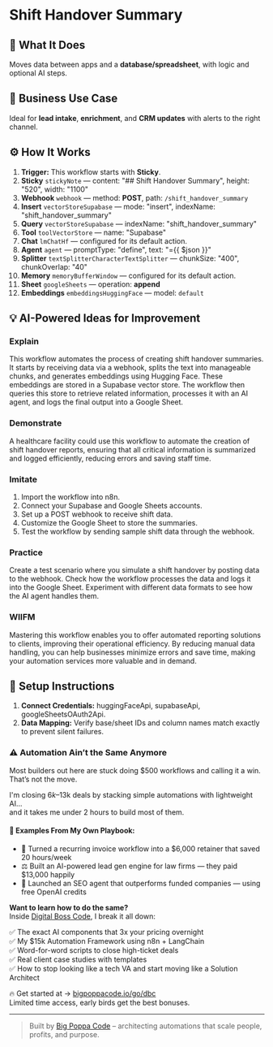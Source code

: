 # Shift Handover Summary
  ## 🚀 What It Does
  Moves data between apps and a **database/spreadsheet**, with logic and optional AI steps.
  
  ## 💼 Business Use Case
  Ideal for **lead intake**, **enrichment**, and **CRM updates** with alerts to the right channel.
  
  ## ⚙️ How It Works
  1. **Trigger:** This workflow starts with **Sticky**.
  2. **Sticky** `stickyNote` — content: "## Shift Handover Summary", height: "520", width: "1100"
3. **Webhook** `webhook` — method: **POST**, path: `/shift_handover_summary`
4. **Insert** `vectorStoreSupabase` — mode: "insert", indexName: "shift_handover_summary"
5. **Query** `vectorStoreSupabase` — indexName: "shift_handover_summary"
6. **Tool** `toolVectorStore` — name: "Supabase"
7. **Chat** `lmChatHf` — configured for its default action.
8. **Agent** `agent` — promptType: "define", text: "={{ $json }}"
9. **Splitter** `textSplitterCharacterTextSplitter` — chunkSize: "400", chunkOverlap: "40"
10. **Memory** `memoryBufferWindow` — configured for its default action.
11. **Sheet** `googleSheets` — operation: **append**
12. **Embeddings** `embeddingsHuggingFace` — model: `default`
  
  ## 💡 AI-Powered Ideas for Improvement
  ### Explain
This workflow automates the process of creating shift handover summaries. It starts by receiving data via a webhook, splits the text into manageable chunks, and generates embeddings using Hugging Face. These embeddings are stored in a Supabase vector store. The workflow then queries this store to retrieve related information, processes it with an AI agent, and logs the final output into a Google Sheet.

### Demonstrate
A healthcare facility could use this workflow to automate the creation of shift handover reports, ensuring that all critical information is summarized and logged efficiently, reducing errors and saving staff time.

### Imitate
1. Import the workflow into n8n.
2. Connect your Supabase and Google Sheets accounts.
3. Set up a POST webhook to receive shift data.
4. Customize the Google Sheet to store the summaries.
5. Test the workflow by sending sample shift data through the webhook.

### Practice
Create a test scenario where you simulate a shift handover by posting data to the webhook. Check how the workflow processes the data and logs it into the Google Sheet. Experiment with different data formats to see how the AI agent handles them.

### WIIFM
Mastering this workflow enables you to offer automated reporting solutions to clients, improving their operational efficiency. By reducing manual data handling, you can help businesses minimize errors and save time, making your automation services more valuable and in demand.
  
  ## 🔧 Setup Instructions
  1. **Connect Credentials:** huggingFaceApi, supabaseApi, googleSheetsOAuth2Api.
2. **Data Mapping:** Verify base/sheet IDs and column names match exactly to prevent silent failures.
  
### ⚠️ Automation Ain’t the Same Anymore

Most builders out here are stuck doing $500 workflows and calling it a win.  
That’s not the move.  

I'm closing $6k–$13k deals by stacking simple automations with lightweight AI...  
and it takes me under 2 hours to build most of them.

#### 🧠 Examples From My Own Playbook:
- 🔁 Turned a recurring invoice workflow into a $6,000 retainer that saved 20 hours/week  
- ⚖️ Built an AI-powered lead gen engine for law firms — they paid $13,000 happily  
- 🚀 Launched an SEO agent that outperforms funded companies — using free OpenAI credits  

**Want to learn how to do the same?**  
Inside [Digital Boss Code](https://bigpoppacode.io/go/dbc), I break it all down:

✅ The exact AI components that 3x your pricing overnight  
✅ My $15k Automation Framework using n8n + LangChain  
✅ Word-for-word scripts to close high-ticket deals  
✅ Real client case studies with templates  
✅ How to stop looking like a tech VA and start moving like a Solution Architect  

🔥 Get started at → [bigpoppacode.io/go/dbc](https://bigpoppacode.io/go/dbc)  
Limited time access, early birds get the best bonuses.

---
> Built by [Big Poppa Code](https://bigpoppacode.io) – architecting automations that scale people, profits, and purpose.
  